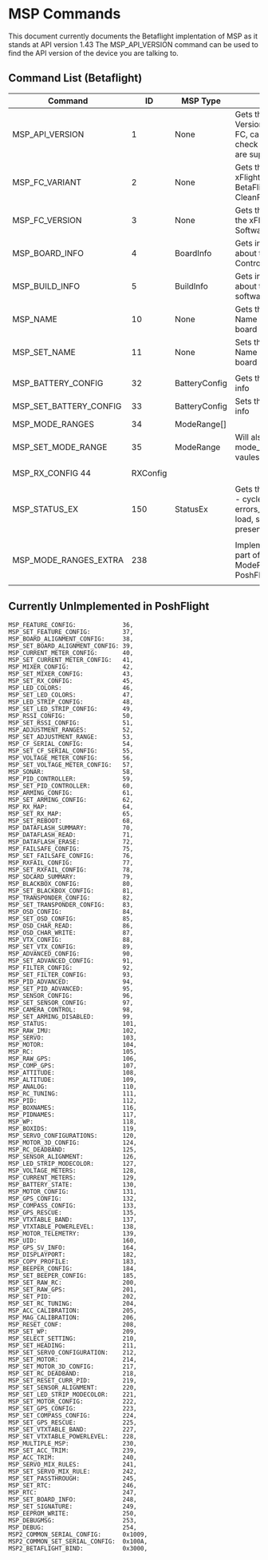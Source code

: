 # MSP Commands

This document currently documents the Betaflight implentation of MSP as it stands at API version 1.43
The MSP_API_VERSION command can be used to find the API version of the device you are talking to.

## Command List (Betaflight)

| Command | ID | MSP Type | Notes |
|------|------|------|-------|
| MSP_API_VERSION | 1 | None | Gets the MSP API Version from the FC, can be used to check commands are supported etc. |
| MSP_FC_VARIANT | 2 | None | Gets the Variant of xFlight e.g. BetaFlight, CleanFlight, etc. |
| MSP_FC_VERSION | 3 | None | Gets the version of the xFlight Software |
| MSP_BOARD_INFO | 4 | BoardInfo | Gets information about the Flight Controller |
| MSP_BUILD_INFO | 5 | BuildInfo | Gets information about the xFlight software build |
| MSP_NAME | 10 | None | Gets the Craft Name (User set board name) |
| MSP_SET_NAME | 11 | None | Sets the Craft Name (User set board name) |
|   |   |   |   |
| MSP_BATTERY_CONFIG | 32 | BatteryConfig | Gets the battery info |
| MSP_SET_BATTERY_CONFIG | 33 | BatteryConfig | Sets the battery info |
| MSP_MODE_RANGES | 34 | ModeRange[] | |
| MSP_SET_MODE_RANGE | 35 | ModeRange | Will also handle mode_ranges_extra vaules |
|   |   |   |   |
| MSP_RX_CONFIG 44 | RXConfig | |
|   |   |   |   |
| MSP_STATUS_EX | 150 | StatusEx | Gets the FC Status - cycletime, errors_count, CPU load, sensor present etc. |
|   |   |   |   |
| MSP_MODE_RANGES_EXTRA | 238 | | Implemented as part of Get-ModeRanges in PoshFlight |
|   |   |   |   |

## Currently UnImplemented in PoshFlight

    MSP_FEATURE_CONFIG:             36,
    MSP_SET_FEATURE_CONFIG:         37,
    MSP_BOARD_ALIGNMENT_CONFIG:     38,
    MSP_SET_BOARD_ALIGNMENT_CONFIG: 39,
    MSP_CURRENT_METER_CONFIG:       40,
    MSP_SET_CURRENT_METER_CONFIG:   41,
    MSP_MIXER_CONFIG:               42,
    MSP_SET_MIXER_CONFIG:           43,
    MSP_SET_RX_CONFIG:              45,
    MSP_LED_COLORS:                 46,
    MSP_SET_LED_COLORS:             47,
    MSP_LED_STRIP_CONFIG:           48,
    MSP_SET_LED_STRIP_CONFIG:       49,
    MSP_RSSI_CONFIG:                50,
    MSP_SET_RSSI_CONFIG:            51,
    MSP_ADJUSTMENT_RANGES:          52,
    MSP_SET_ADJUSTMENT_RANGE:       53,
    MSP_CF_SERIAL_CONFIG:           54,
    MSP_SET_CF_SERIAL_CONFIG:       55,
    MSP_VOLTAGE_METER_CONFIG:       56,
    MSP_SET_VOLTAGE_METER_CONFIG:   57,
    MSP_SONAR:                      58,
    MSP_PID_CONTROLLER:             59,
    MSP_SET_PID_CONTROLLER:         60,
    MSP_ARMING_CONFIG:              61,
    MSP_SET_ARMING_CONFIG:          62,
    MSP_RX_MAP:                     64,
    MSP_SET_RX_MAP:                 65,
    MSP_SET_REBOOT:                 68,
    MSP_DATAFLASH_SUMMARY:          70,
    MSP_DATAFLASH_READ:             71,
    MSP_DATAFLASH_ERASE:            72,
    MSP_FAILSAFE_CONFIG:            75,
    MSP_SET_FAILSAFE_CONFIG:        76,
    MSP_RXFAIL_CONFIG:              77,
    MSP_SET_RXFAIL_CONFIG:          78,
    MSP_SDCARD_SUMMARY:             79,
    MSP_BLACKBOX_CONFIG:            80,
    MSP_SET_BLACKBOX_CONFIG:        81,
    MSP_TRANSPONDER_CONFIG:         82,
    MSP_SET_TRANSPONDER_CONFIG:     83,
    MSP_OSD_CONFIG:                 84,
    MSP_SET_OSD_CONFIG:             85,
    MSP_OSD_CHAR_READ:              86,
    MSP_OSD_CHAR_WRITE:             87,
    MSP_VTX_CONFIG:                 88,
    MSP_SET_VTX_CONFIG:             89,
    MSP_ADVANCED_CONFIG:            90,
    MSP_SET_ADVANCED_CONFIG:        91,
    MSP_FILTER_CONFIG:              92,
    MSP_SET_FILTER_CONFIG:          93,
    MSP_PID_ADVANCED:               94,
    MSP_SET_PID_ADVANCED:           95,
    MSP_SENSOR_CONFIG:              96,
    MSP_SET_SENSOR_CONFIG:          97,
    MSP_CAMERA_CONTROL:             98, 
    MSP_SET_ARMING_DISABLED:        99,
    MSP_STATUS:                     101,
    MSP_RAW_IMU:                    102,
    MSP_SERVO:                      103,
    MSP_MOTOR:                      104,
    MSP_RC:                         105,
    MSP_RAW_GPS:                    106,
    MSP_COMP_GPS:                   107,
    MSP_ATTITUDE:                   108,
    MSP_ALTITUDE:                   109,
    MSP_ANALOG:                     110,
    MSP_RC_TUNING:                  111,
    MSP_PID:                        112,
    MSP_BOXNAMES:                   116,
    MSP_PIDNAMES:                   117,
    MSP_WP:                         118, 
    MSP_BOXIDS:                     119,
    MSP_SERVO_CONFIGURATIONS:       120,
    MSP_MOTOR_3D_CONFIG:            124,
    MSP_RC_DEADBAND:                125,
    MSP_SENSOR_ALIGNMENT:           126,
    MSP_LED_STRIP_MODECOLOR:        127,
    MSP_VOLTAGE_METERS:             128,
    MSP_CURRENT_METERS:             129,
    MSP_BATTERY_STATE:              130,
    MSP_MOTOR_CONFIG:               131,
    MSP_GPS_CONFIG:                 132,
    MSP_COMPASS_CONFIG:             133,
    MSP_GPS_RESCUE:                 135,
    MSP_VTXTABLE_BAND:              137,
    MSP_VTXTABLE_POWERLEVEL:        138,
    MSP_MOTOR_TELEMETRY:            139,
    MSP_UID:                        160,
    MSP_GPS_SV_INFO:                164,
    MSP_DISPLAYPORT:                182,
    MSP_COPY_PROFILE:               183,
    MSP_BEEPER_CONFIG:              184,
    MSP_SET_BEEPER_CONFIG:          185,
    MSP_SET_RAW_RC:                 200,
    MSP_SET_RAW_GPS:                201, 
    MSP_SET_PID:                    202,
    MSP_SET_RC_TUNING:              204,
    MSP_ACC_CALIBRATION:            205,
    MSP_MAG_CALIBRATION:            206,
    MSP_RESET_CONF:                 208,
    MSP_SET_WP:                     209, 
    MSP_SELECT_SETTING:             210,
    MSP_SET_HEADING:                211, 
    MSP_SET_SERVO_CONFIGURATION:    212,
    MSP_SET_MOTOR:                  214,
    MSP_SET_MOTOR_3D_CONFIG:        217,
    MSP_SET_RC_DEADBAND:            218,
    MSP_SET_RESET_CURR_PID:         219,
    MSP_SET_SENSOR_ALIGNMENT:       220,
    MSP_SET_LED_STRIP_MODECOLOR:    221,
    MSP_SET_MOTOR_CONFIG:           222,
    MSP_SET_GPS_CONFIG:             223,
    MSP_SET_COMPASS_CONFIG:         224,
    MSP_SET_GPS_RESCUE:             225,
    MSP_SET_VTXTABLE_BAND:          227,
    MSP_SET_VTXTABLE_POWERLEVEL:    228,
    MSP_MULTIPLE_MSP:               230,
    MSP_SET_ACC_TRIM:               239,
    MSP_ACC_TRIM:                   240,
    MSP_SERVO_MIX_RULES:            241,
    MSP_SET_SERVO_MIX_RULE:         242, 
    MSP_SET_PASSTHROUGH:            245,
    MSP_SET_RTC:                    246,
    MSP_RTC:                        247, 
    MSP_SET_BOARD_INFO:             248, 
    MSP_SET_SIGNATURE:              249, 
    MSP_EEPROM_WRITE:               250,
    MSP_DEBUGMSG:                   253, 
    MSP_DEBUG:                      254,
    MSP2_COMMON_SERIAL_CONFIG:      0x1009,
    MSP2_COMMON_SET_SERIAL_CONFIG:  0x100A,
    MSP2_BETAFLIGHT_BIND:           0x3000,
